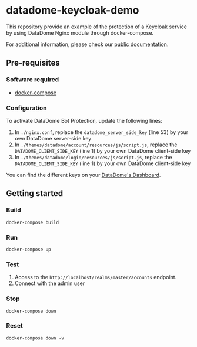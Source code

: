 # datadome-keycloak-demo

This repository provide an example of the protection of a Keycloak service by using DataDome Nginx module through docker-compose.

For additional information, please check our [public documentation](https://docs.datadome.co/docs/keycloak).

## Pre-requisites

### Software required

- [docker-compose](https://docs.docker.com/compose/)

### Configuration

To activate DataDome Bot Protection, update the following lines:

1. In `./nginx.conf`, replace the `datadome_server_side_key` (line 53) by your own DataDome server-side key
2. In `./themes/datadome/account/resources/js/script.js`, replace the `DATADOME_CLIENT_SIDE_KEY` (line 1) by your own DataDome client-side key
3. In `./themes/datadome/login/resources/js/script.js`, replace the `DATADOME_CLIENT_SIDE_KEY` (line 1) by your own DataDome client-side key

You can find the different keys on your [DataDome's Dashboard](https://app.datadome.co/management/integrations).

## Getting started

### Build

```shell
docker-compose build
```

### Run

```shell
docker-compose up
```

### Test

1. Access to the `http://localhost/realms/master/accounts` endpoint.
2. Connect with the admin user

### Stop

```shell
docker-compose down
```

### Reset

```shell
docker-compose down -v
```
